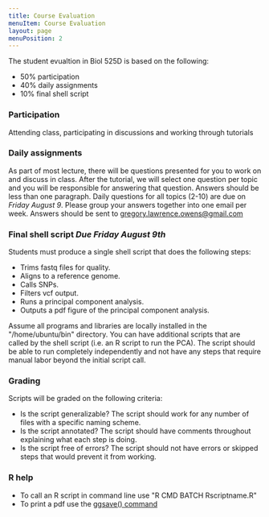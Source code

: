```yaml
---
title: Course Evaluation
menuItem: Course Evaluation
layout: page
menuPosition: 2
---
```


The student evualtion in Biol 525D is based on the following:

* 50% participation
* 40% daily assignments
* 10% final shell script

### Participation
Attending class, participating in discussions and working through tutorials

### Daily assignments
As part of most lecture, there will be questions presented for you to work on and discuss in class. 
After the tutorial, we will select one question per topic and you will be responsible for answering that question. 
Answers should be less than one paragraph. 
Daily questions for all topics (2-10) are due on _Friday August 9_.
Please group your answers together into one email per week.
Answers should be sent to gregory.lawrence.owens@gmail.com

### Final shell script *Due Friday August 9th*
Students must produce a single shell script that does the following steps:
* Trims fastq files for quality.
* Aligns to a reference genome.
* Calls SNPs.
* Filters vcf output.
* Runs a principal component analysis.
* Outputs a pdf figure of the principal component analysis. 

Assume all programs and libraries are locally installed in the "/home/ubuntu/bin" directory. You can have additional scripts that are called by the shell script (i.e. an R script to run the PCA). The script should be able to run completely independently and not have any steps that require manual labor beyond the initial script call. 

### Grading
Scripts will be graded on the following criteria:
* Is the script generalizable? The script should work for any number of files with a specific naming scheme.
* Is the script annotated? The script should have comments throughout explaining what each step is doing.
* Is the script free of errors? The script should not have errors or skipped steps that would prevent it from working.

### R help
* To call an R script in command line use "R CMD BATCH Rscriptname.R"
* To print a pdf use the [ggsave() command](https://ggplot2.tidyverse.org/reference/ggsave.html)
